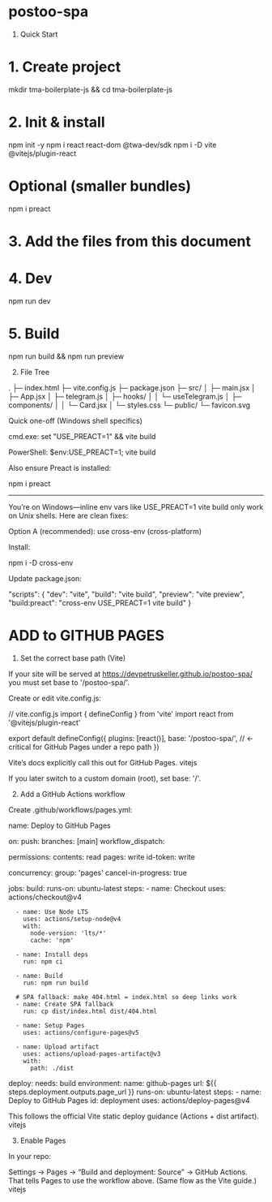 # postoo-spa


1) Quick Start
# 1. Create project
mkdir tma-boilerplate-js && cd tma-boilerplate-js


# 2. Init & install
npm init -y
npm i react react-dom @twa-dev/sdk
npm i -D vite @vitejs/plugin-react
# Optional (smaller bundles)
npm i preact


# 3. Add the files from this document


# 4. Dev
npm run dev


# 5. Build
npm run build && npm run preview

2) File Tree

.
├─ index.html
├─ vite.config.js
├─ package.json
├─ src/
│ ├─ main.jsx
│ ├─ App.jsx
│ ├─ telegram.js
│ ├─ hooks/
│ │ └─ useTelegram.js
│ ├─ components/
│ │ └─ Card.jsx
│ └─ styles.css
└─ public/
└─ favicon.svg

Quick one-off (Windows shell specifics)

cmd.exe:
set "USE_PREACT=1" && vite build

PowerShell:
$env:USE_PREACT=1; vite build

Also ensure Preact is installed:

npm i preact

---


You’re on Windows—inline env vars like USE_PREACT=1 vite build only work on Unix shells. Here are clean fixes:

Option A (recommended): use cross-env (cross-platform)

Install:

npm i -D cross-env


Update package.json:

"scripts": {
  "dev": "vite",
  "build": "vite build",
  "preview": "vite preview",
  "build:preact": "cross-env USE_PREACT=1 vite build"
}

# ADD to GITHUB PAGES

1) Set the correct base path (Vite)

If your site will be served at
https://devpetruskeller.github.io/postoo-spa/
you must set base to '/postoo-spa/'.

Create or edit vite.config.js:

// vite.config.js
import { defineConfig } from 'vite'
import react from '@vitejs/plugin-react'

export default defineConfig({
  plugins: [react()],
  base: '/postoo-spa/', // ← critical for GitHub Pages under a repo path
})


Vite’s docs explicitly call this out for GitHub Pages. 
vitejs

If you later switch to a custom domain (root), set base: '/'.

2) Add a GitHub Actions workflow

Create .github/workflows/pages.yml:

name: Deploy to GitHub Pages

on:
  push:
    branches: [main]
  workflow_dispatch:

permissions:
  contents: read
  pages: write
  id-token: write

concurrency:
  group: 'pages'
  cancel-in-progress: true

jobs:
  build:
    runs-on: ubuntu-latest
    steps:
      - name: Checkout
        uses: actions/checkout@v4

      - name: Use Node LTS
        uses: actions/setup-node@v4
        with:
          node-version: 'lts/*'
          cache: 'npm'

      - name: Install deps
        run: npm ci

      - name: Build
        run: npm run build

      # SPA fallback: make 404.html = index.html so deep links work
      - name: Create SPA fallback
        run: cp dist/index.html dist/404.html

      - name: Setup Pages
        uses: actions/configure-pages@v5

      - name: Upload artifact
        uses: actions/upload-pages-artifact@v3
        with:
          path: ./dist

  deploy:
    needs: build
    environment:
      name: github-pages
      url: ${{ steps.deployment.outputs.page_url }}
    runs-on: ubuntu-latest
    steps:
      - name: Deploy to GitHub Pages
        id: deployment
        uses: actions/deploy-pages@v4


This follows the official Vite static deploy guidance (Actions + dist artifact). 
vitejs

3) Enable Pages

In your repo:

Settings → Pages → “Build and deployment: Source” → GitHub Actions.
That tells Pages to use the workflow above. (Same flow as the Vite guide.) 
vitejs